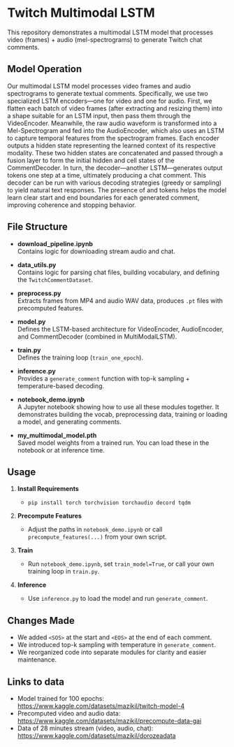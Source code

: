 # Twitch Multimodal LSTM

This repository demonstrates a multimodal LSTM model that processes video (frames) + audio (mel-spectrograms) to generate Twitch chat comments.

## Model Operation

Our multimodal LSTM model processes video frames and audio spectrograms to generate textual comments. Specifically, we use two specialized LSTM encoders—one for video and one for audio. First, we flatten each batch of video frames (after extracting and resizing them) into a shape suitable for an LSTM input, then pass them through the VideoEncoder. Meanwhile, the raw audio waveform is transformed into a Mel-Spectrogram and fed into the AudioEncoder, which also uses an LSTM to capture temporal features from the spectrogram frames. Each encoder outputs a hidden state representing the learned context of its respective modality. These two hidden states are concatenated and passed through a fusion layer to form the initial hidden and cell states of the CommentDecoder. In turn, the decoder—another LSTM—generates output tokens one step at a time, ultimately producing a chat comment. This decoder can be run with various decoding strategies (greedy or sampling) to yield natural text responses. The presence of <SOS> and <EOS> tokens helps the model learn clear start and end boundaries for each generated comment, improving coherence and stopping behavior.

## File Structure

- **download_pipeline.ipynb**  
  Contains logic for downloading stream audio and chat.

- **data_utils.py**  
  Contains logic for parsing chat files, building vocabulary, and defining the `TwitchCommentDataset`.

- **preprocess.py**  
  Extracts frames from MP4 and audio WAV data, produces `.pt` files with precomputed features.

- **model.py**  
  Defines the LSTM-based architecture for VideoEncoder, AudioEncoder, and CommentDecoder (combined in MultiModalLSTM).

- **train.py**  
  Defines the training loop (`train_one_epoch`).

- **inference.py**  
  Provides a `generate_comment` function with top-k sampling + temperature-based decoding.

- **notebook_demo.ipynb**  
  A Jupyter notebook showing how to use all these modules together. It demonstrates building the vocab, preprocessing data, training or loading a model, and generating comments.

- **my_multimodal_model.pth**  
  Saved model weights from a trained run. You can load these in the notebook or at inference time.

## Usage

1. **Install Requirements**  
   - `pip install torch torchvision torchaudio decord tqdm`

2. **Precompute Features**  
   - Adjust the paths in `notebook_demo.ipynb` or call `precompute_features(...)` from your own script.

3. **Train**  
   - Run `notebook_demo.ipynb`, set `train_model=True`, or call your own training loop in `train.py`.

4. **Inference**  
   - Use `inference.py` to load the model and run `generate_comment`.

## Changes Made

- We added `<SOS>` at the start and `<EOS>` at the end of each comment.  
- We introduced top-k sampling with temperature in `generate_comment`.  
- We reorganized code into separate modules for clarity and easier maintenance.

## Links to data

- Model trained for 100 epochs: https://www.kaggle.com/datasets/mazikil/twitch-model-4
- Precomputed video and audio data: https://www.kaggle.com/datasets/mazikil/precompute-data-gai
- Data of 28 minutes stream (video, audio, chat): https://www.kaggle.com/datasets/mazikil/dorozeadata

